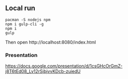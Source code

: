 ## Local run
```
pacman -S nodejs npm
npm i gulp-cli -g
npm i
gulp
```
Then open http://localhost:8080/index.html

### Presentation

https://docs.google.com/presentation/d/1csGHcOrGmZ-j8T6tEd08_Lv12rSjbjvvKDcb-zuiedU